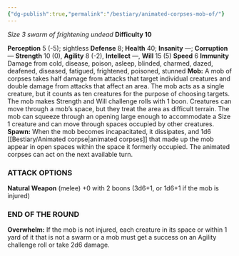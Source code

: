 ```yaml
---
{"dg-publish":true,"permalink":"/bestiary/animated-corpses-mob-of/"}
---
```


*Size 3 swarm of frightening undead*
**Difficulty 10**

**Perception** 5 (-5); sightless 
**Defense** 8; **Health** 40; **Insanity** —; **Corruption** —
**Strength** 10 (0), **Agility** 8 (-2), **Intellect** —, **Will** 15 (5)
**Speed** 6
**Immunity** Damage from cold, disease, poison, asleep, blinded, charmed, dazed, deafened, diseased, fatigued, frightened, poisoned, stunned
**Mob:** A mob of corpses takes half damage from attacks that target individual creatures and double damage from attacks that affect an area. The mob acts as a single creature, but it counts as ten creatures for the purpose of choosing targets. The mob makes Strength and Will challenge rolls with 1 boon.
Creatures can move through a mob’s space, but they treat the area as difficult terrain. The mob can squeeze through an opening large enough to accommodate a Size 1 creature and can move through spaces occupied by other creatures.
**Spawn:** When the mob becomes incapacitated, it dissipates, and 1d6 [[Bestiary/Animated corpse\|animated corpses]] that made up the mob appear in open spaces within the space it formerly occupied. The animated corpses can act on the next available turn.
### ATTACK OPTIONS
**Natural Weapon** (melee) +0 with 2 boons (3d6+1, or 1d6+1 if the mob is injured)
### END OF THE ROUND
**Overwhelm:** If the mob is not injured, each creature in its space or within 1 yard of it that is not a swarm or a mob must get a success on an Agility challenge roll or take 2d6 damage.